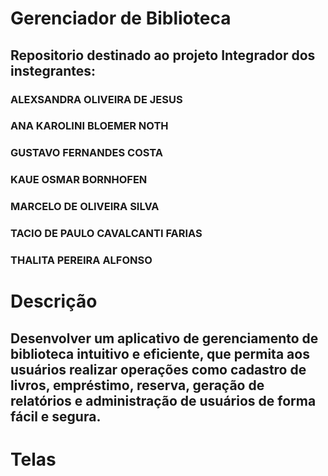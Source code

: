 # Gerenciador de Biblioteca 
## Repositorio destinado ao projeto Integrador dos instegrantes:

### ALEXSANDRA OLIVEIRA DE JESUS
### ANA KAROLINI BLOEMER NOTH
### GUSTAVO FERNANDES COSTA
### KAUE OSMAR BORNHOFEN
### MARCELO DE OLIVEIRA SILVA
### TACIO DE PAULO CAVALCANTI FARIAS
### THALITA PEREIRA ALFONSO 

# Descrição 
## Desenvolver um aplicativo de gerenciamento de biblioteca intuitivo e eficiente, que permita aos usuários realizar operações como cadastro de livros, empréstimo, reserva, geração de relatórios e administração de usuários de forma fácil e segura.

# Telas
